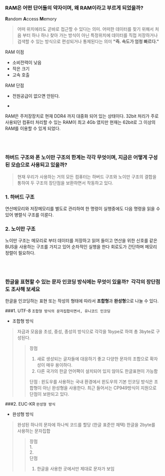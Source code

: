 
### RAM은 어떤 단어들의 약자이며, 왜 RAM이라고 부르게 되었을까?

**R**andom **A**ccess **M**emory

> 어떠 위치에라도 곧바로 접근할 수 있다는 의미. 어떠한 데이터를 찾기 위해서 처음 부터 하나 하나 찾아 가는 방식이 아닌 특정위치에 데이터를 직접 저장하거나 검색할 수 있는 방식으로  편성되거나 통제된다는 의미 **"즉. 속도가 엄청 빠르다."**


RAM 이점
  
* 소비전력이 낮음  
* 작은 크기  
* 고속 호출  

RAM 단점

* 전원공급이 없으면 안된다.

+
RAM은 주저장장치로 현재 DDR4 까지 대중화 되어 있는 상태이다. 
32bit 처리가 주로 사용되던 컴퓨터 처리할 수 있는  RAM이 최고 4Gb 였지만 현재는 
62bit로 그 이상의 RAM를 이용할 수 있게 되었다.

<br>
<br>


### 하버드 구조와 폰 노이만 구조의 한계는 각각 무엇이며, 지금은 어떻게 구성된 모습으로 사용되고 있을까?

>현재 우리가 사용하는 거의 모든 컴퓨터는 하버드 구조와 노이만 구조의 결합을 통하여 두 구조의 장단점을 보환하면서 작동하고 있다.

### 1. 하버드 구조
연산메모리와 저장메모리를 별도로 관리하여 한 명령이 실행중에도 다음 명령을 읽을 수 있어 병렬식 구조를 이룬다.


### 2. 노이만 구조
노이만 구조는 메모리로 부터 데이터를 저장하고 읽어 들이고 연산을 위한 신호를 같은 BUS을 사용하는 구조를 가지고 있어 순차적인 실행을 한다 회로도가 간단하며 메모리 정렬이 필요하다.


<br>
<br>

### 한글을 표현할 수 있는 문자 인코딩 방식에는 무엇이 있을까?  각각의 장단점도 조사해 보세요


한글을 인코딩하는 표현 또는 작성의 형태에 따라서 **조합형**과  **완성형**으로 나눌 수 있다.

###1. UTF-8 
`조합형 방식의 문자집합이면서, 유니코드 인코딩`

* 조합형 방식
   
> 자금과 모음을  초성, 중성, 종성의 방식으로 각각을 1bype로 하여 총 3byte로 구성된다.  
> >장점  
> > 1. 새로 생성되는 글자들에 대응하기 좋고 다양한 문자의 조합으로 확자성이 매우 용이하다.  
> > 2. 다른 국가의 한글 언어팩이 설치되어 있지 않아도 한글표현이 가능함 
> > 
> >단점 : 윈도우를 사용하는 국내 환경에서 윈도우의 기본 인코딩 방식은 조합형이 아닌 완성형을 사용한다. 최근 들어서는 CP949방식이 지원으로 단점이 보완되고 있다.

###2. EUC-KR 
`완성형 방식`

* 완성형 방식  
 
> 완성된 하나의 문자에 하나씩 코드를 할당 (한글 표준안 채택) 한글을 2byte를 사용하는 문자집합
> > 장점  
> > 1.  
> > 2.  
> > 단점
> > 1. 한글을 사용한 곳에서만 제대로 문자가 보임